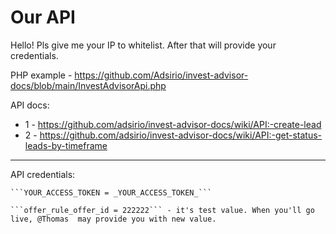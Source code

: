 # Our API

Hello! Pls give me your IP to whitelist. After that will provide your credentials.

PHP example - https://github.com/Adsirio/invest-advisor-docs/blob/main/InvestAdvisorApi.php

API docs:
* 1 - https://github.com/adsirio/invest-advisor-docs/wiki/API:-create-lead
* 2 - https://github.com/adsirio/invest-advisor-docs/wiki/API:-get-status-leads-by-timeframe

---

API credentials:
```
```YOUR_ACCESS_TOKEN = _YOUR_ACCESS_TOKEN_```

```offer_rule_offer_id = 222222``` - it's test value. When you'll go live, @Thomas  may provide you with new value.
```
